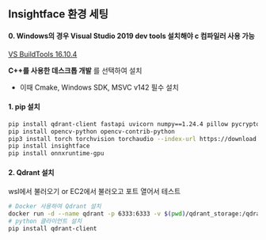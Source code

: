 ## Insightface 환경 세팅

#### 0. Windows의 경우 Visual Studio 2019 dev tools 설치해야 c 컴파일러 사용 가능

[VS BuildTools 16.10.4](https://download.visualstudio.microsoft.com/download/pr/acfc792d-506b-4868-9924-aeedc61ae654/72ae7ec0c234bbe0e655dc4776110c23178c8fbb7bbcf9b5b96a683b95e8d755/vs_BuildTools.exe)

**C++를 사용한 데스크톱 개발** 를 선택하여 설치

- 이때 Cmake, Windows SDK, MSVC v142 필수 설치

#### 1. pip 설치

```bash
pip install qdrant-client fastapi uvicorn numpy==1.24.4 pillow pycryptodome boto3 apscheduler Cython cmake Websockets gdown
pip install opencv-python opencv-contrib-python
pip3 install torch torchvision torchaudio --index-url https://download.pytorch.org/whl/cu121
pip install insightface
pip install onnxruntime-gpu
```

#### 2. Qdrant 설치

wsl에서 불러오기 or EC2에서 불러오고 포트 열어서 테스트

```bash
# Docker 사용하여 Qdrant 설치
docker run -d --name qdrant -p 6333:6333 -v $(pwd)/qdrant_storage:/qdrant/storage qdrant/qdrant
# python 클라이언트 설치
pip install qdrant-client
```
